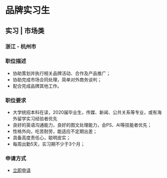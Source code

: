 
# 品牌实习生
## 实习  |  市场类
### 浙江 - 杭州市

### 职位描述
- 协助策划并执行相关品牌活动、合作及产品推广；
- 协助完成市场合同处理，简单对外商务谈判；
- 配合完成品牌其他工作。
### 职位要求
- 大学统招本科在读，2020届毕业生，传媒、新闻、公共关系等专业，或有海外留学实习经验者优先
- 良好的英语沟通能力，良好的图文处理能力，会PS、AI等技能者优先；
- 性格外向，吃苦耐劳，能适应不定期出差；
- 具备高度责任心，聪明皮实；
- 每周出勤5天，实习期不少于3个月；
### 申请方式
- <a href="mailto:hr@tuya.com?subject=求职简历-品牌实习生-来自GitHub">立即申请</a>
